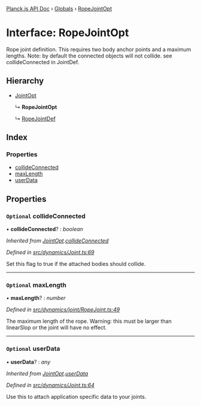 [Planck.js API Doc](../README.md) › [Globals](../globals.md) › [RopeJointOpt](ropejointopt.md)

# Interface: RopeJointOpt

Rope joint definition. This requires two body anchor points and a maximum
lengths. Note: by default the connected objects will not collide. see
collideConnected in JointDef.

## Hierarchy

* [JointOpt](jointopt.md)

  ↳ **RopeJointOpt**

  ↳ [RopeJointDef](ropejointdef.md)

## Index

### Properties

* [collideConnected](ropejointopt.md#optional-collideconnected)
* [maxLength](ropejointopt.md#optional-maxlength)
* [userData](ropejointopt.md#optional-userdata)

## Properties

### `Optional` collideConnected

• **collideConnected**? : *boolean*

*Inherited from [JointOpt](jointopt.md).[collideConnected](jointopt.md#optional-collideconnected)*

*Defined in [src/dynamics/Joint.ts:69](https://github.com/shakiba/planck.js/blob/acc3bd8/src/dynamics/Joint.ts#L69)*

Set this flag to true if the attached bodies
should collide.

___

### `Optional` maxLength

• **maxLength**? : *number*

*Defined in [src/dynamics/joint/RopeJoint.ts:49](https://github.com/shakiba/planck.js/blob/acc3bd8/src/dynamics/joint/RopeJoint.ts#L49)*

The maximum length of the rope.
Warning: this must be larger than linearSlop or the joint will have no effect.

___

### `Optional` userData

• **userData**? : *any*

*Inherited from [JointOpt](jointopt.md).[userData](jointopt.md#optional-userdata)*

*Defined in [src/dynamics/Joint.ts:64](https://github.com/shakiba/planck.js/blob/acc3bd8/src/dynamics/Joint.ts#L64)*

Use this to attach application specific data to your joints.
